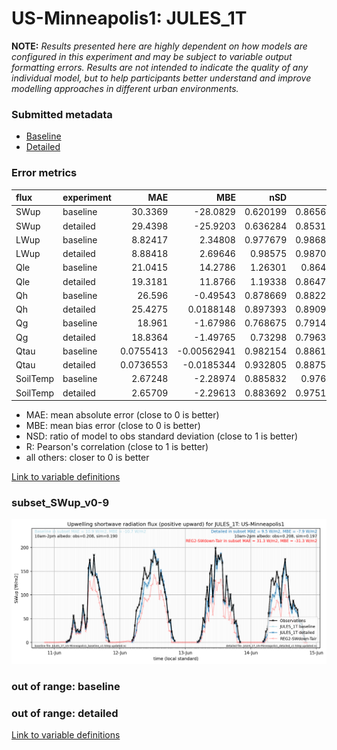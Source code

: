# US-Minneapolis1: JULES_1T

**NOTE:** *Results presented here are highly dependent on how models are configured in this experiment and may be subject to variable output formatting errors. Results are not intended to indicate the quality of any individual model, but to help participants better understand and improve modelling approaches in different urban environments.*

### Submitted metadata

- [Baseline](JULES_1T_US-Minneapolis1_baseline_attrs.md)
- [Detailed](JULES_1T_US-Minneapolis1_detailed_attrs.md)

### Error metrics

| flux     | experiment   |        MAE |          MBE |      nSD |        R |         5th |          95th |      RMSE |    cRMSE |        AMBE |     1-nSD |       1-R |   nSkewness |   nKurtosis |   Overlap |
|:---------|:-------------|-----------:|-------------:|---------:|---------:|------------:|--------------:|----------:|---------:|------------:|----------:|----------:|------------:|------------:|----------:|
| SWup     | baseline     | 30.3369    | -28.0829     | 0.620199 | 0.865651 |  1.51043    | 128.883       | 60.8628   | 0.55758  | 28.0829     | 0.379802  | 0.134349  |   0.576059  |    1.01116  | 0.101543  |
| SWup     | detailed     | 29.4398    | -25.9203     | 0.636284 | 0.853145 |  1.47439    | 123.357       | 60.5402   | 0.564953 | 25.9203     | 0.363716  | 0.146855  |   0.596064  |    1.04482  | 0.0947309 |
| LWup     | baseline     |  8.82417   |   2.34808    | 0.977679 | 0.986891 |  2.29657    |   5.74181     | 11.9531   | 0.161649 |  2.34808    | 0.0223219 | 0.0131087 |   0.773276  |    0.493491 | 0.0716652 |
| LWup     | detailed     |  8.88418   |   2.69646    | 0.98575  | 0.987035 |  1.93573    |   4.52024     | 11.946    | 0.160511 |  2.69646    | 0.0142513 | 0.0129651 |   0.741705  |    0.502751 | 0.0701478 |
| Qle      | baseline     | 21.0415    |  14.2786     | 1.26301  | 0.86464  |  3.99551    |  67.0746      | 38.3671   | 0.641169 | 14.2786     | 0.263011  | 0.13536   |   0.179722  |    0.550001 | 0.133657  |
| Qle      | detailed     | 19.3181    |  11.8766     | 1.19338  | 0.864768 |  3.93608    |  55.1236      | 35.3847   | 0.600133 | 11.8766     | 0.193376  | 0.135232  |   0.174432  |    0.540373 | 0.135677  |
| Qh       | baseline     | 26.596     |  -0.49543    | 0.878669 | 0.882281 | 11.173      |  18.0948      | 39.5537   | 0.470736 |  0.49543    | 0.121332  | 0.117719  |   0.259799  |    1.11632  | 0.20065   |
| Qh       | detailed     | 25.4275    |   0.0188148  | 0.897393 | 0.890996 | 10.9185     |  13.8482      | 38.1492   | 0.454057 |  0.0188148  | 0.102608  | 0.109004  |   0.226476  |    0.914528 | 0.177568  |
| Qg       | baseline     | 18.961     |  -1.67986    | 0.768675 | 0.791447 |  6.08485    |  40.8039      | 27.3629   | 0.611661 |  1.67986    | 0.231331  | 0.208553  |   0.504675  |    0.636797 | 0.151573  |
| Qg       | detailed     | 18.8364    |  -1.49765    | 0.73298  | 0.796342 |  8.1597     |  43.0064      | 27.1961   | 0.608156 |  1.49765    | 0.267025  | 0.203658  |   0.518481  |    0.701151 | 0.158538  |
| Qtau     | baseline     |  0.0755413 |  -0.00562941 | 0.982154 | 0.886118 |  0.00479362 |   0.000702578 |  0.109876 | 0.473305 |  0.00562941 | 0.0178475 | 0.113882  |   0.0632695 |    0.266692 | 0.0766103 |
| Qtau     | detailed     |  0.0736553 |  -0.0185344  | 0.932805 | 0.887595 |  0.00313172 |   0.03943     |  0.108895 | 0.462839 |  0.0185344  | 0.0671969 | 0.112405  |   0.0745186 |    0.279368 | 0.0758431 |
| SoilTemp | baseline     |  2.67248   |  -2.28974    | 0.885832 | 0.97605  |  0.103428   |   4.55936     |  3.37994  | 0.235511 |  2.28974    | 0.114161  | 0.0239499 |   0.42041   |    0.103163 | 0.28293   |
| SoilTemp | detailed     |  2.65709   |  -2.29613    | 0.883692 | 0.975193 |  0.331818   |   4.63769     |  3.4155   | 0.239521 |  2.29613    | 0.116302  | 0.0248066 |   0.520289  |    0.111476 | 0.283236  |

 - MAE: mean absolute error (close to 0 is better)
 - MBE: mean bias error (close to 0 is better)
 - NSD: ratio of model to obs standard deviation (close to 1 is better)
 - R: Pearson's correlation (close to 1 is better)
 - all others: closer to 0 is better

[Link to variable definitions](../modelattrs/variable_definitions.md)

### <a name="subset_swup_v0-9"></a>subset_SWup_v0-9
[![JULES_1T_US-Minneapolis1_subset_SWup_v0-9.png](JULES_1T_US-Minneapolis1_subset_SWup_v0-9.png)](JULES_1T_US-Minneapolis1_subset_SWup_v0-9.png)

### out of range: baseline


### out of range: detailed



[Link to variable definitions](../modelattrs/variable_definitions.md)


